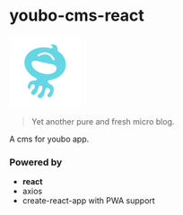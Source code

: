 # youbo-cms-react

<img src="./kiri/src/common/image/logo.png" width="128" style="max-width:100%;" alt="Youbo">

> Yet another pure and fresh micro blog.

A cms for youbo app.

### Powered by

- **react**
- axios
- create-react-app with PWA support
